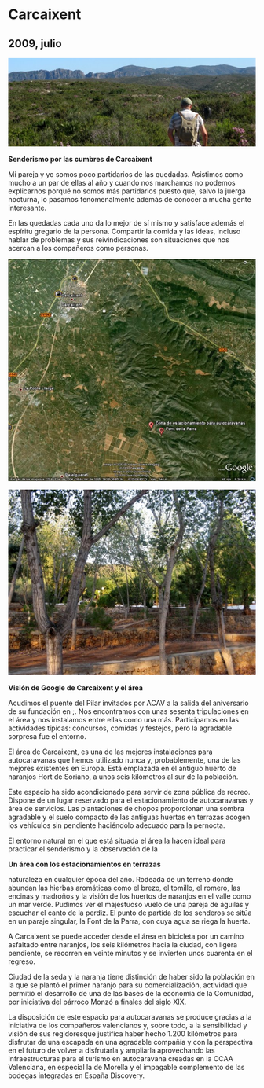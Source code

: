 # Carcaixent
## 2009, julio

 ![Senderismo por las cumbres de Carcaixent](resources/img_3902.jpg)

**Senderismo por las cumbres de Carcaixent**

Mi pareja y yo somos poco partidarios de las quedadas. Asistimos como mucho a un par de ellas al año y cuando nos marchamos no podemos explicarnos porqué no somos más partidarios puesto que, salvo la juerga nocturna, lo pasamos fenomenalmente además de conocer a mucha gente interesante.

En las quedadas cada uno da lo mejor de sí mismo y satisface además el espíritu gregario de la  persona. Compartir la comida y las ideas, incluso hablar de problemas y sus reivindicaciones son situaciones que nos acercan a los compañeros como personas.

 ![Visión de Google de Carcaixent y el área](resources/carcaixent300x269.jpg)

 ![Un área con los estacionamientos en terrazas](resources/img_3921300x225.jpg)

**Visión de Google de Carcaixent y el área**

Acudimos el puente del Pilar invitados por ACAV a la salida del aniversario de su fundación en ;. Nos encontramos con unas sesenta tripulaciones en el área y nos instalamos entre ellas como una más. Participamos en las actividades típicas: concursos, comidas y festejos, pero la agradable sorpresa fue el entorno.

El área de Carcaixent, es una de las mejores instalaciones para autocaravanas que hemos utilizado nunca y, probablemente, una de las mejores existentes en Europa. Está emplazada en el antiguo huerto de naranjos Hort de Soriano, a unos seis kilómetros al sur de la población.

Este espacio ha sido acondicionado para servir de zona pública de recreo. Dispone de un lugar reservado para el estacionamiento de autocaravanas y área de servicios. Las plantaciones de chopos proporcionan una sombra agradable y el suelo compacto de las antiguas huertas en terrazas acogen los vehículos sin pendiente haciéndolo adecuado para la pernocta.

El entorno natural en el que está situada el área la hacen ideal para practicar el senderismo y la observación de la

**Un área con los estacionamientos en terrazas**

naturaleza en cualquier época del año. Rodeada de un terreno donde abundan las hierbas aromáticas como el brezo, el tomillo, el romero, las encinas y madroños y la visión de los huertos de naranjos en el valle como un mar verde. Pudimos ver el majestuoso vuelo de una pareja de águilas y escuchar el canto de la perdiz. El punto de partida de los senderos se sitúa en un paraje singular, la Font de la Parra, con cuya agua se riega la huerta.

A Carcaixent se puede acceder desde el área en bicicleta por un camino asfaltado entre naranjos, los seis kilómetros hacia la ciudad, con ligera pendiente, se recorren en veinte minutos y se invierten unos cuarenta en el regreso.

Ciudad de la seda y la naranja tiene distinción de haber sido la población en la que se plantó el primer naranjo para su comercialización, actividad que permitió el desarrollo de una de las bases de la economía de la Comunidad, por iniciativa del párroco Monzó a finales del siglo XIX.

La disposición de este espacio para autocaravanas se produce gracias a la iniciativa de los compañeros valencianos y, sobre todo, a la sensibilidad y visión de sus regidoresque  justifica haber hecho 1.200 kilómetros para disfrutar de una escapada en una agradable compañía y con la perspectiva en el futuro de volver a disfrutarla y ampliarla aprovechando las infraestructuras para el turismo en autocaravana creadas en la CCAA Valenciana, en especial la de Morella y el impagable complemento de las bodegas integradas en España Discovery.